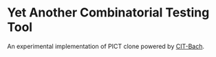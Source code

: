 # Yet Another Combinatorial Testing Tool

An experimental implementation of PICT clone powered by [CIT-Bach](http://www-ise4.ist.osaka-u.ac.jp/~t-tutiya/CIT/).